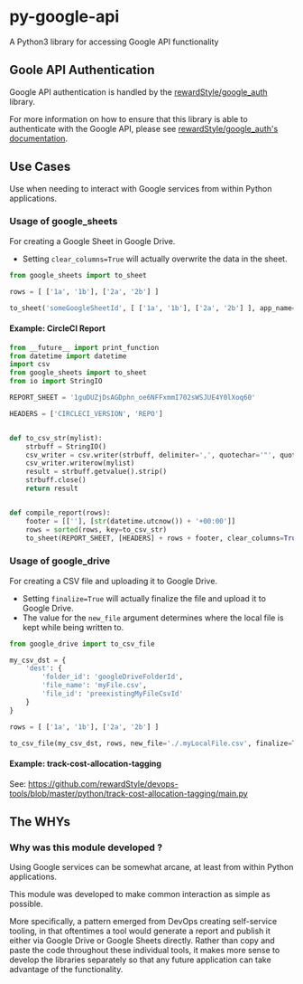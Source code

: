 # py-google-api

A Python3 library for accessing Google API functionality

## Goole API Authentication

Google API authentication is handled by the [rewardStyle/google_auth](https://github.com/rewardStyle/google_auth)
library.

For more information on how to ensure that this library is able to authenticate
with the Google API, please see [rewardStyle/google_auth's documentation](https://github.com/rewardStyle/google_auth#required-configuration).

## Use Cases

Use when needing to interact with Google services from within Python applications.

### Usage of google_sheets

For creating a Google Sheet in Google Drive.

- Setting `clear_columns=True` will actually overwrite the data in the sheet.

```python
from google_sheets import to_sheet

rows = [ ['1a', '1b'], ['2a', '2b'] ]

to_sheet('someGoogleSheetId', [ ['1a', '1b'], ['2a', '2b'] ], app_name='myUniqueAppName')
```

#### Example: CircleCI Report

```python
from __future__ import print_function
from datetime import datetime
import csv
from google_sheets import to_sheet
from io import StringIO

REPORT_SHEET = '1guDUZjDsAGDphn_oe6NFFxmmI702sWSJUE4Y0lXoq60'

HEADERS = ['CIRCLECI_VERSION', 'REPO']


def to_csv_str(mylist):
    strbuff = StringIO()
    csv_writer = csv.writer(strbuff, delimiter=',', quotechar='"', quoting=csv.QUOTE_MINIMAL)
    csv_writer.writerow(mylist)
    result = strbuff.getvalue().strip()
    strbuff.close()
    return result


def compile_report(rows):
    footer = [[''], [str(datetime.utcnow()) + '+00:00']]
    rows = sorted(rows, key=to_csv_str)
    to_sheet(REPORT_SHEET, [HEADERS] + rows + footer, clear_columns=True, app_name='circle-ci-report')
```

### Usage of google_drive

For creating a CSV file and uploading it to Google Drive.

- Setting `finalize=True` will actually finalize the file and upload it to Google Drive.
- The value for the `new_file` argument determines where the local file is kept while being written to.

```python
from google_drive import to_csv_file

my_csv_dst = {
    'dest': {
        'folder_id': 'googleDriveFolderId',
        'file_name': 'myFile.csv',
        'file_id': 'preexistingMyFileCsvId'
    }
}

rows = [ ['1a', '1b'], ['2a', '2b'] ]

to_csv_file(my_csv_dst, rows, new_file='./.myLocalFile.csv', finalize=True, app_name='myUniqueAppName')
```

#### Example: track-cost-allocation-tagging
See: https://github.com/rewardStyle/devops-tools/blob/master/python/track-cost-allocation-tagging/main.py

## The WHYs

### Why was this module developed ?

Using Google services can be somewhat arcane, at least from within Python applications.

This module was developed to make common interaction as simple as possible.

More specifically, a pattern emerged from DevOps creating self-service tooling,
in that oftentimes a tool would generate a report and publish it either via Google Drive or Google Sheets directly. Rather than copy and paste the code throughout
these individual tools, it makes more sense to develop the libraries separately
so that any future application can take advantage of the functionality.
